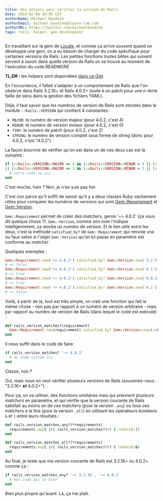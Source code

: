 ```yaml
---
title: Des helpers pour vérifier la version de Rails
date: 2014-02-08 16:59 CET
authorName: Michael Baudino
authorEmail: michael.baudino@alpine-lab.com
authorURL: https://twitter.com/michaelbaudino
tags: rails, helper, gem development
---
```


En travaillant sur la gem de [Locale](http://www.localeapp.com), et comme ça arrive souvent quand on développe une gem, on a eu besoin de charger du code spécifique pour certaines versions de Rails. Les petites fonctions toutes bêtes qui suivent servent à savoir dans quelle version de Rails on se trouve au moment de l'exécution du code.READMORE

**TL;DR :** les helpers sont disponibles [dans ce Gist](https://gist.github.com/michaelbaudino/8884362)

En l'occurrence, il fallait s'adapter à un comportement de Rails que l'on observe dans Rails 3.2.16+ et Rails 4.0.2+ (suite à un patch pour une n-ième faille de sécu dans la gestion des fichiers YAML).

Déjà, il faut savoir que les numéros de version de Rails sont stockés dans le module `::Rails::VERSION` qui contient 4 constantes :
* `MAJOR`: le numéro de version majeur (pour 4.0.2, c'est 4)
* `MINOR`: le numéro de version mineur (pour 4.0.2, c'est 0)
* `TINY`: le numéro de patch (pour 4.0.2, c'est 2)
* `STRING`: le numéro de version complet sous forme de string (donc pour 4.0.2, c'est "4.0.2")

La façon bourrine de vérifier qu'on est dans un de ces deux cas est la suivante :
```ruby
if (::Rails::VERSION::MAJOR == 4 && (::Rails::VERSION::MINOR > 0 || (::Rails::VERSION::MINOR == 0 && ::Rails::VERSION::TINY >= 2)))
|| (::Rails::VERSION::MAJOR == 3 && (::Rails::VERSION::MINOR > 2 || (::Rails::VERSION::MINOR == 2 && ::Rails::VERSION::TINY >= 16)))
  # votre code va ici
end
```

C'est moche, hein ? Non, je n'en suis pas fier.

C'est con parce qu'il suffit de savoir qu'il y a deux classes Ruby vachement utiles pour comparer les numéros de versions qui sont [Gem::Requirement](http://www.ruby-doc.org/stdlib-2.1.0/libdoc/rubygems/rdoc/Gem/Requirement.html) et [Gem::Version](http://www.ruby-doc.org/stdlib-2.1.0/libdoc/rubygems/rdoc/Gem/Version.html).

`Gem::Requirement` permet de créer des _matchers_, genre '~> 4.0.2' (ça vous dit quelque chose ?).
`Gem::Version`, comme son nom l'indique intelligemment, ça stocke un numéro de version.
Et le lien utile entre les deux, c'est la méthode `satisfied_by?` de `Gem::Requirement` qui renvoie vrai ou faux selon si l'objet `Gem::Version` qu'on lui passe en paramètre est conforme au _matcher_.

Quelques exemples :
```ruby
Gem::Requirement.new('>= 4.0.2').satisfied_by? Gem::Version.new('3.2')
# => false
Gem::Requirement.new('>= 4.0.2').satisfied_by? Gem::Version.new('4.1')
# => true
Gem::Requirement.new('~> 4.0.2').satisfied_by? Gem::Version.new('4.0.3')
# => true
Gem::Requirement.new('~> 4.0.2').satisfied_by? Gem::Version.new('4.1')
# => false
```

Voilà, à partir de là, tout est très simple, on créé une fonction qui fait la même chose - non pas par rapport à un numéro de version arbitraire - mais par rapport au numéro de version de Rails (dans lequel le code est exécuté) :
```ruby
def rails_version_matches?(requirement)
  Gem::Requirement.new(requirement).satisfied_by? Gem::Version::new(::Rails::VERSION::STRING)
end
```

Il nous suffit dans le code de faire:
```ruby
if rails_version_matches? '~> 4.0.2'
  # du code custom ici
end
```

Classe, non ?

Oui, mais nous on veut vérifier plusieurs versions de Rails (souvenez-vous : "3.2.16+ **et** 4.0.2+").

Pour ça, on va utiliser, des fonctions similaires mais qui prennent plusieurs _matchers_ en paramètre, et qui vérifie que la version courante de Rails satisfait au moins un de ces _matchers_ (pour la version `_any`) ou tous ces _matchers_ à la fois (pour la version `_all`) en utilisant les opérateurs booléens `&` et `|` entre leurs résultats :
```ruby
def rails_version_matches_any?(*requirements)
  requirements.map{ |r| rails_version_matches?(r) }.reduce(:|)
end

def rails_version_matches_all?(*requirements)
  requirements.map{ |r| rails_version_matches?(r) }.reduce(:&)
end
```

Au final, je teste que ma version courante de Rails est 3.2.16+ ou 4.0.2+ comme ça :
```ruby
if rails_version_matches_any? '~> 3.2.16', '~> 4.0.2'
  # mon code qui va bien
end
```

Bien plus propre qu'avant. Là, ça me plait.